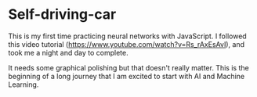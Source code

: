 # Self-driving-car
This is my first time practicing neural networks with JavaScript. I followed this video tutorial (https://www.youtube.com/watch?v=Rs_rAxEsAvI),
and took me a night and day to complete.

It needs some graphical polishing but that doesn't really matter.
This is the beginning of a long journey that I am excited to start with AI and Machine Learning.
